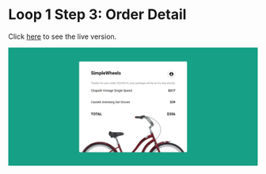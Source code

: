 # Loop 1 Step 3: Order Detail

Click [here](https://angelicaf13.github.io/frontloops-challenges/markups-challenges/loop1-step3/index.html) to see the live version.

![Loop 1 Step 3 Preview Image](https://github.com/angelicaf13/frontloops-challenges/blob/master/markups-challenges/loop1-step3/img/preview-loop1-step3.jpeg)
